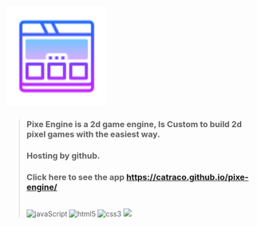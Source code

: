 <p>
  <a href='https://catraco.github.io/pixe-engine/app.html'>
    <img src='assets/logo.png' title='logo'  width="200px"/>
  </a>
</p>

> ### Pixe Engine is a 2d game engine, Is Custom to build 2d pixel games with the easiest way.
> ### Hosting by github.
> ### Click here to see the app https://catraco.github.io/pixe-engine/
><br/>
><span><img src="https://img.shields.io/badge/JavaScript-F7DF1E?style=flat&logo=javascript&logoColor=black" alt="javaScript" /></span>
><span><img src="https://img.shields.io/badge/-HTML5-E34F26?style=flat&logo=html5&logoColor=white" alt="html5" /></span>
><span><img src="https://img.shields.io/badge/-CSS3-1572B6?style=flat&logo=css3" alt="css3" /></span>
><span><img src="https://img.shields.io/badge/VSCode%20-%232E2E2E.svg?&style=flat&logo=visual-studio-code&logoColor=%2330A2FF" /></span>
